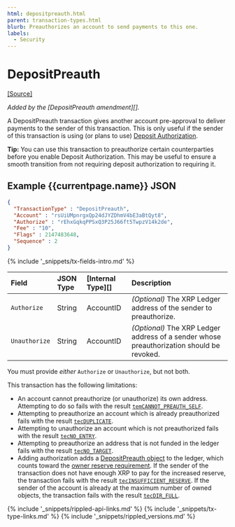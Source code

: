 ```yaml
---
html: depositpreauth.html
parent: transaction-types.html
blurb: Preauthorizes an account to send payments to this one.
labels:
  - Security
---
```

# DepositPreauth
[[Source]](https://github.com/ripple/rippled/blob/master/src/ripple/app/tx/impl/DepositPreauth.cpp "Source")

_Added by the [DepositPreauth amendment][]._

A DepositPreauth transaction gives another account pre-approval to deliver payments to the sender of this transaction. This is only useful if the sender of this transaction is using (or plans to use) [Deposit Authorization](depositauth.html).

**Tip:** You can use this transaction to preauthorize certain counterparties before you enable Deposit Authorization. This may be useful to ensure a smooth transition from not requiring deposit authorization to requiring it.

## Example {{currentpage.name}} JSON

```json
{
  "TransactionType" : "DepositPreauth",
  "Account" : "rsUiUMpnrgxQp24dJYZDhmV4bE3aBtQyt8",
  "Authorize" : "rEhxGqkqPPSxQ3P25J66ft5TwpzV14k2de",
  "Fee" : "10",
  "Flags" : 2147483648,
  "Sequence" : 2
}
```

{% include '_snippets/tx-fields-intro.md' %}
<!--{# fix md highlighting_ #}-->


| Field         | JSON Type | [Internal Type][] | Description |
|:--------------|:----------|:------------------|:-----|
| `Authorize`   | String    | AccountID         | _(Optional)_ The XRP Ledger address of the sender to preauthorize. |
| `Unauthorize` | String    | AccountID         | _(Optional)_ The XRP Ledger address of a sender whose preauthorization should be revoked. |

You must provide _either_ `Authorize` or `Unauthorize`, but not both.

This transaction has the following limitations:

- An account cannot preauthorize (or unauthorize) its own address. Attempting to do so fails with the result [`temCANNOT_PREAUTH_SELF`](tem-codes.html).
- Attempting to preauthorize an account which is already preauthorized fails with the result [`tecDUPLICATE`](tec-codes.html).
- Attempting to unauthorize an account which is not preauthorized fails with the result [`tecNO_ENTRY`](tec-codes.html).
- Attempting to preauthorize an address that is not funded in the ledger fails with the result [`tecNO_TARGET`](tec-codes.html).
- Adding authorization adds a [DepositPreauth object](depositpreauth-object.html) to the ledger, which counts toward the [owner reserve requirement](reserves.html#owner-reserves). If the sender of the transaction does not have enough XRP to pay for the increased reserve, the transaction fails with the result [`tecINSUFFICIENT_RESERVE`](tec-codes.html). If the sender of the account is already at the maximum number of owned objects, the transaction fails with the result [`tecDIR_FULL`](tec-codes.html).


<!--{# common link defs #}-->
{% include '_snippets/rippled-api-links.md' %}
{% include '_snippets/tx-type-links.md' %}
{% include '_snippets/rippled_versions.md' %}

